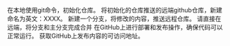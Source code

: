 在本地使用git命令，初始化仓库。
将初始化的仓库推送的远端github仓库，新建命名为英文：XXXX。
新建一个分支，将修改的内容，推送远程仓库。
请直接在远端，将分支和主分支完成合并
在GitHub上进行部署和发布操作，确保代码可以正常运行。
获取GitHub上发布内容的可访问地址。